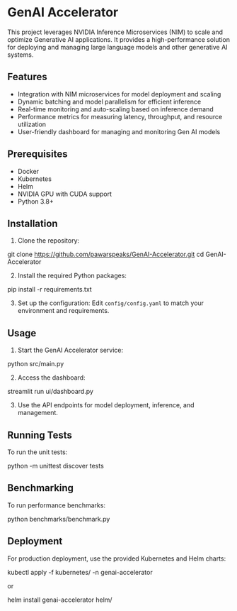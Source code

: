 # GenAI Accelerator

This project leverages NVIDIA Inference Microservices (NIM) to scale and optimize Generative AI applications. It provides a high-performance solution for deploying and managing large language models and other generative AI systems. 

## Features

- Integration with NIM microservices for model deployment and scaling
- Dynamic batching and model parallelism for efficient inference
- Real-time monitoring and auto-scaling based on inference demand
- Performance metrics for measuring latency, throughput, and resource utilization
- User-friendly dashboard for managing and monitoring Gen AI models

## Prerequisites

- Docker
- Kubernetes
- Helm
- NVIDIA GPU with CUDA support
- Python 3.8+

## Installation

1. Clone the repository:

git clone https://github.com/pawarspeaks/GenAI-Accelerator.git
cd GenAI-Accelerator

2. Install the required Python packages:

pip install -r requirements.txt

3. Set up the configuration:
Edit `config/config.yaml` to match your environment and requirements.

## Usage

1. Start the GenAI Accelerator service:

python src/main.py

2. Access the dashboard:

streamlit run ui/dashboard.py

3. Use the API endpoints for model deployment, inference, and management.

## Running Tests

To run the unit tests:

python -m unittest discover tests

## Benchmarking

To run performance benchmarks:

python benchmarks/benchmark.py

## Deployment

For production deployment, use the provided Kubernetes and Helm charts:

kubectl apply -f kubernetes/ -n genai-accelerator

or

helm install genai-accelerator helm/


